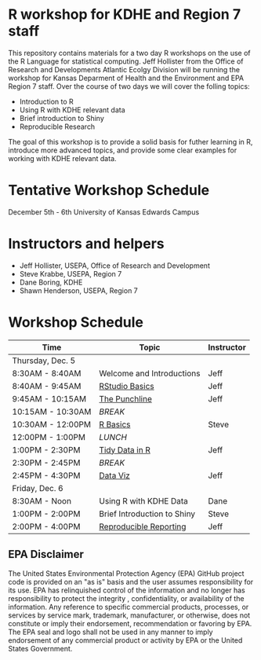 
# R workshop for KDHE and Region 7 staff

This repository contains materials for a two day R workshops on the use of the R Language for statistical computing.  Jeff Hollister from the Office of Research and Developments Atlantic Ecolgy Division will be running the workshop for Kansas Deparment of Health and the Environment and EPA Region 7 staff.  Over the course of two days we will cover the folling topics:

- Introduction to R 
- Using R with KDHE relevant data
- Brief introduction to Shiny
- Reproducible Research


The goal of this workshop is to provide a solid basis for futher learning in R, introduce more advanced topics, and provide some clear examples for working with KDHE relevant data.

# Tentative Workshop Schedule

December 5th - 6th
University of Kansas Edwards Campus

# Instructors and helpers

- Jeff Hollister, USEPA, Office of Research and Development
- Steve Krabbe, USEPA, Region 7
- Dane Boring, KDHE
- Shawn Henderson, USEPA, Region 7

# Workshop Schedule

|Time             |Topic                                          |Instructor| 
|-----------------|-----------------------------------------------|----------|
|Thursday, Dec. 5 |                                               |          |
|8:30AM - 8:40AM  |Welcome and Introductions                      | Jeff     |
|8:40AM - 9:45AM  |[RStudio Basics](lessons/01_rstudio.md)        | Jeff     |
|9:45AM - 10:15AM |[The Punchline](lessons/01_rstudio.md)         | Jeff     |
|10:15AM - 10:30AM|*BREAK*                                        |          |
|10:30AM - 12:00PM|[R Basics](lessons/02_r_basics.md)             | Steve    |
|12:00PM - 1:00PM |*LUNCH*                                        |          |
|1:00PM - 2:30PM  |[Tidy Data in R](lessons/03_tidy_data_in_r.md) | Jeff     |
|2:30PM - 2:45PM  |*BREAK*                                        |          |
|2:45PM - 4:30PM  |[Data Viz](lessons/04_data_viz_with_ggplot2.md)| Jeff     |
|Friday, Dec. 6   |                                               |          |
|8:30AM - Noon    |Using R with KDHE Data                         | Dane     |
|1:00PM - 2:00PM  |Brief Introduction to Shiny                    | Steve    |
|2:00PM - 4:00PM  |[Reproducible Reporting](lessons/rmd_and_rr.md)| Jeff     |

## EPA Disclaimer

The United States Environmental Protection Agency (EPA) GitHub project code is provided on an "as is" basis and the user assumes responsibility for its use. EPA has relinquished control of the information and no longer has responsibility to protect the integrity , confidentiality, or availability of the information. Any reference to specific commercial products, processes, or services by service mark, trademark, manufacturer, or otherwise, does not constitute or imply their endorsement, recommendation or favoring by EPA. The EPA seal and logo shall not be used in any manner to imply endorsement of any commercial product or activity by EPA or the United States Government.